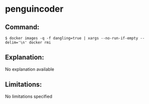 # penguincoder

## Command:
```
$ docker images -q -f dangling=true | xargs --no-run-if-empty --delim='\n' docker rmi
```

## Explanation:
No explanation available

## Limitations:
No limitations specified

